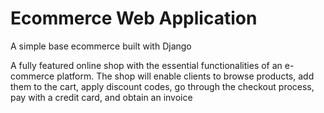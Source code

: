 # Ecommerce Web Application

A simple base ecommerce built with Django 

A fully featured
online shop with the essential functionalities of an e-commerce platform. The shop will enable
clients to browse products, add them to the cart, apply discount codes, go through
the checkout process, pay with a credit card, and obtain an invoice
